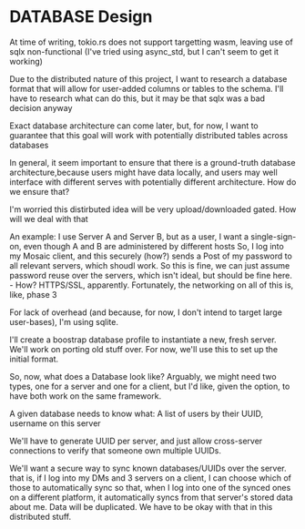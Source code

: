 # DATABASE Design

At time of writing, tokio.rs does not support targetting wasm, leaving use of sqlx non-functional (I've tried using async_std, but I can't seem to get it working)

Due to the distributed nature of this project, I want to research a database format that will allow for user-added columns or tables to the schema. I'll have to research what can do this, but it may be that sqlx was a bad decision anyway

Exact database architecture can come later, but, for now, I want to guarantee that this goal will work with potentially distributed tables across databases

In general, it seem important to ensure that there is a ground-truth database architecture,because users might have data locally, and users may well interface with different serves with potentially different architecture. How do we ensure that?

I'm worried this distirbuted idea will be very upload/downloaded gated. How will we deal with that

An example:
I use Server A and Server B, but as a user, I want a single-sign-on, even though A and B are administered by different hosts
So, I log into my Mosaic client, and this securely (how?) sends a Post of my password to all relevant servers, which shoudl work. So this is fine, we can just assume password reuse over the servers, which isn't ideal, but should be fine here.
    - How? HTTPS/SSL, apparently. Fortunately, the networking on all of this is, like, phase 3

For lack of overhead (and because, for now, I don't intend to target large user-bases), I'm using sqlite.

I'll create a boostrap database profile to instantiate a new, fresh server. We'll work on porting old stuff over. For now, we'll use this to set up the initial format.

So, now, what does a Database look like? Arguably, we might need two types, one for a server and one for a client, but I'd like, given the option, to have both work on the same framework.

A given database needs to know what:
A list of users by their UUID, username on this server

We'll have to generate UUID per server, and just allow cross-server connections to verify that someone own multiple UUIDs.

We'll want a secure way to sync known databases/UUIDs over the server. that is, if I log into my DMs and 3 servers on a client, I can choose which of those to automatically sync so that, when I log into one of the synced ones on a different platform, it automatically syncs from that server's stored data about me. Data will be duplicated. We have to be okay with that in this distributed stuff.
